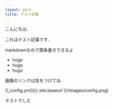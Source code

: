 ```yaml
---
layout: post
title: テスト記事
---
```


こんにちは．

これはテスト記事です．

markdownなので箇条書きできるよ

- hoge
- huga
- hugo

画像のリンクは気をつけてね

![_config.yml]({{ site.baseurl }}/images/config.png)

テストでした
